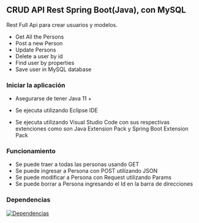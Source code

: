 ## CRUD API Rest Spring Boot(Java), con MySQL

Rest Full Api para crear usuarios y modelos.

- Get All the Persons
- Post a new Person
- Update Persons
- Delete a user by id
- Find user by properties
- Save user in MySQL database




### Iniciar la aplicación

- Asegurarse de tener Java 11 +

- Se ejecuta utilizando Eclipse IDE

- Se ejecuta utilizando Visual Studio Code con sus respectivas extenciones como son Java Extension Pack y Spring Boot Extension Pack

### Funcionamiento

- Se puede traer a todas las personas usando GET
- Se puede ingresar a Persona con POST utilizando JSON
- Se puede modificar a Persona con Request utilizando Params
- Se puede borrar a Persona ingresando el Id en la barra de direcciones

### Dependencias

[![Dependencias](https://i.ibb.co/L652StT/M8SB-61.png "Dependencias")](https://i.ibb.co/L652StT/M8SB-61.png "Dependencias")
